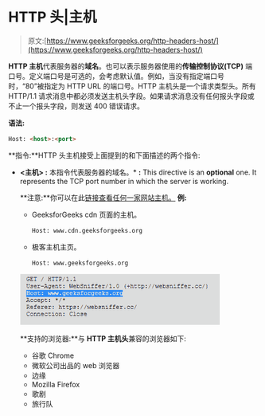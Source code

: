 # HTTP 头|主机

> 原文:[https://www.geeksforgeeks.org/http-headers-host/](https://www.geeksforgeeks.org/http-headers-host/)

**HTTP 主机**代表服务器的**域名**。也可以表示服务器使用的**传输控制协议(TCP)** 端口号。定义端口号是可选的，会考虑默认值。例如，当没有指定端口号时，“80”被指定为 HTTP URL 的端口号。HTTP 主机头是一个请求类型头。所有 HTTP/1.1 请求消息中都必须发送主机头字段。如果请求消息没有任何报头字段或不止一个报头字段，则发送 400 错误请求。

**语法:**

```html
Host: <host>:<port>
```

**指令:**HTTP 头主机接受上面提到的和下面描述的两个指令:

*   **<主机> :** 本指令代表服务器的域名。*   **<port>:** This directive is an **optional** one. It represents the TCP port number in which the server is working.

    **注意:**你可以在此[链接查看任何一家网站主机。](https://websniffer.cc)
    **例:**

    *   GeeksforGeeks cdn 页面的主机。

        ```html
        Host: www.cdn.geeksforgeeks.org
        ```

    *   极客主机主页。

        ```html
        Host: www.geeksforgeeks.org
        ```

    ![](img/a750451d5458b4a4a0c57b53b126ae23.png)

    **支持的浏览器:**与 **HTTP 主机头**兼容的浏览器如下:

    *   谷歌 Chrome
    *   微软公司出品的 web 浏览器
    *   边缘
    *   Mozilla Firefox
    *   歌剧
    *   旅行队